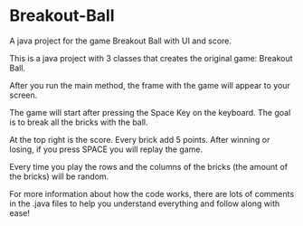 # Breakout-Ball
A java project for the game Breakout Ball with UI and score.

This is a java project with 3 classes that creates the original game: Breakout Ball.

After you run the main method, the frame with the game will appear to your screen.

The game will start after pressing the Space Key on the keyboard. The goal is to break all the bricks with the ball.

At the top right is the score. Every brick add 5 points. After winning or losing, if you press SPACE you will replay the game.

Every time you play the rows and the columns of the bricks (the amount of the bricks) will be random.

For more information about how the code works, there are lots of comments in the .java files to help you understand everything and follow along with ease!
